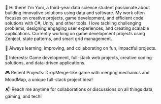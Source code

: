 👋 Hi there! I'm Yoni, a third-year data science student passionate about building innovative solutions using data and software. My work often focuses on creative projects, game development, and efficient code solutions with C#, Unity, and other tools. I love tackling challenging problems, designing engaging user experiences, and creating scalable applications. Currently working on game development projects using Zenject, state patterns, and smart grid management.

🌟 Always learning, improving, and collaborating on fun, impactful projects.

🧠 Interests: Game development, full-stack web projects, creative coding solutions, and data-driven applications.

🎮 Recent Projects: DropMerge-like game with merging mechanics and MoodMap, a unique full-stack project idea!

📬 Reach me anytime for collaborations or discussions on all things data, gaming, and tech!
